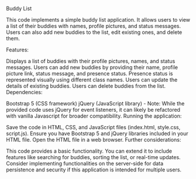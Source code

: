  Buddy List

This code implements a simple buddy list application. It allows users to view a list of their buddies with names, profile pictures, and status messages. Users can also add new buddies to the list, edit existing ones, and delete them.

Features:

Displays a list of buddies with their profile pictures, names, and status messages.
Users can add new buddies by providing their name, profile picture link, status message, and presence status.
Presence status is represented visually using different class names.
Users can update the details of existing buddies.
Users can delete buddies from the list.
Dependencies:

Bootstrap 5 (CSS framework)
jQuery (JavaScript library) - Note: While the provided code uses jQuery for event listeners, it can likely be refactored with vanilla Javascript for broader compatibility.
Running the application:

Save the code in HTML, CSS, and JavaScript files (index.html, style.css, script.js).
Ensure you have Bootstrap 5 and jQuery libraries included in your HTML file.
Open the HTML file in a web browser.
Further considerations:

This code provides a basic functionality. You can extend it to include features like searching for buddies, sorting the list, or real-time updates.
Consider implementing functionalities on the server-side for data persistence and security if this application is intended for multiple users.
